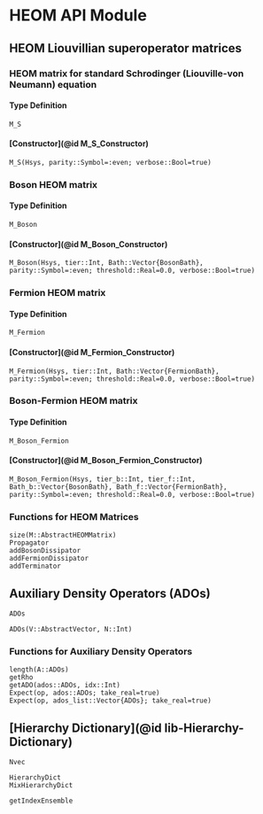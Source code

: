 # HEOM API Module

## HEOM Liouvillian superoperator matrices

### HEOM matrix for standard Schrodinger (Liouville-von Neumann) equation 
#### Type Definition
```@docs
M_S
```
#### [Constructor](@id M_S_Constructor)
```@docs
M_S(Hsys, parity::Symbol=:even; verbose::Bool=true)
```

### Boson HEOM matrix
#### Type Definition
```@docs
M_Boson
```
#### [Constructor](@id M_Boson_Constructor)
```@docs
M_Boson(Hsys, tier::Int, Bath::Vector{BosonBath}, parity::Symbol=:even; threshold::Real=0.0, verbose::Bool=true)
```

### Fermion HEOM matrix
#### Type Definition
```@docs
M_Fermion
```
#### [Constructor](@id M_Fermion_Constructor)
```@docs
M_Fermion(Hsys, tier::Int, Bath::Vector{FermionBath}, parity::Symbol=:even; threshold::Real=0.0, verbose::Bool=true)
```

### Boson-Fermion HEOM matrix
#### Type Definition
```@docs
M_Boson_Fermion
```
#### [Constructor](@id M_Boson_Fermion_Constructor)
```@docs
M_Boson_Fermion(Hsys, tier_b::Int, tier_f::Int, Bath_b::Vector{BosonBath}, Bath_f::Vector{FermionBath}, parity::Symbol=:even; threshold::Real=0.0, verbose::Bool=true)
```

### Functions for HEOM Matrices
```@docs
size(M::AbstractHEOMMatrix)
Propagator
addBosonDissipator
addFermionDissipator
addTerminator
```

## Auxiliary Density Operators (ADOs)
```@docs
ADOs
```

```@docs
ADOs(V::AbstractVector, N::Int)
```

### Functions for Auxiliary Density Operators
```@docs
length(A::ADOs)
getRho
getADO(ados::ADOs, idx::Int)
Expect(op, ados::ADOs; take_real=true)
Expect(op, ados_list::Vector{ADOs}; take_real=true)
```

## [Hierarchy Dictionary](@id lib-Hierarchy-Dictionary)
```@docs
Nvec
```

```@docs
HierarchyDict
MixHierarchyDict
```

```@docs
getIndexEnsemble
```